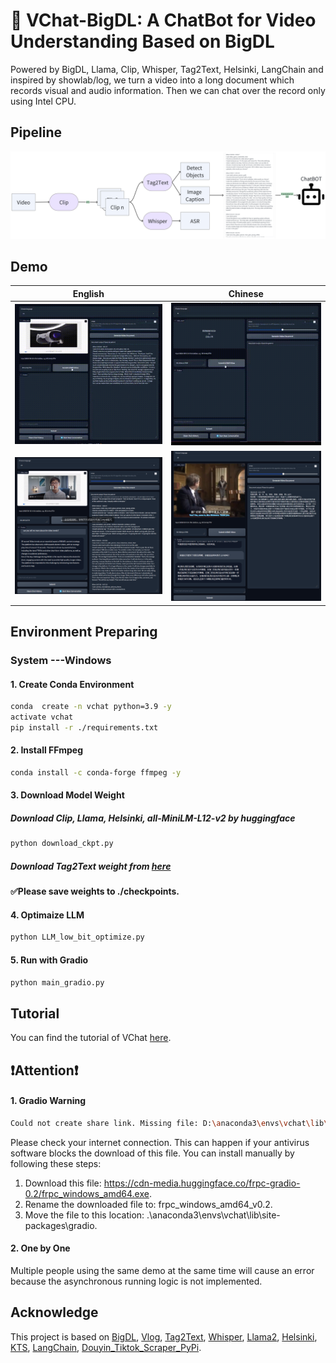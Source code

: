# 🤖 VChat-BigDL: A ChatBot for Video Understanding Based on BigDL

Powered by BigDL, Llama, Clip, Whisper, Tag2Text, Helsinki, LangChain and inspired by showlab/log, we turn a video into a long document which records visual and audio information. Then we can chat over the record only using Intel CPU.

## Pipeline

![](data/image/pipeline.png)

## Demo

|English|Chinese|
|:-:|:-:|
|![](data/demo/demo2.gif)|![](data/demo/demo1.gif)|
|![](data/demo/zh2en%20demo.png)|![](data/demo/en2zh%20demo.png)|

## Environment Preparing

### System ---Windows

#### 1. Create Conda Environment

```bash
conda  create -n vchat python=3.9 -y
activate vchat
pip install -r ./requirements.txt
```
#### 2. Install FFmpeg

```bash
conda install -c conda-forge ffmpeg -y
```

#### 3. Download Model Weight

##### Download Clip, Llama, Helsinki, all-MiniLM-L12-v2 by huggingface

```bash
python download_ckpt.py
```

##### Download Tag2Text weight from [here](https://huggingface.co/spaces/xinyu1205/recognize-anything/blob/main/tag2text_swin_14m.pth)

**✅Please save weights to ./checkpoints.**

#### 4. Optimaize LLM

```bash
python LLM_low_bit_optimize.py
```

#### 5. Run with Gradio
```bash
python main_gradio.py
```

## Tutorial
You can find the tutorial of VChat [here](TUTORIAL.md).

## ❗Attention❗

#### 1. Gradio Warning

```bash
Could not create share link. Missing file: D:\anaconda3\envs\vchat\lib\site-packages\gradio\frpc_windows_amd64_v0.2.
```

Please check your internet connection. This can happen if your antivirus software blocks the download of this file. You can install manually by following these steps:

1. Download this file: https://cdn-media.huggingface.co/frpc-gradio-0.2/frpc_windows_amd64.exe.
2. Rename the downloaded file to: frpc_windows_amd64_v0.2.
3. Move the file to this location: .\anaconda3\envs\vchat\lib\site-packages\gradio.

#### 2. One by One

Multiple people using the same demo at the same time will cause an error because the asynchronous running logic is not implemented.


## Acknowledge

This project is based on [BigDL](https://github.com/intel-analytics/BigDL), [Vlog](https://github.com/showlab/VLog/tree/main), [Tag2Text](https://tag2text.github.io/), [Whisper](https://github.com/openai/whisper), [Llama2](https://github.com/facebookresearch/llama), [Helsinki](https://huggingface.co/Helsinki-NLP), [KTS](https://inria.hal.science/hal-01022967/PDF/video_summarization.pdf), [LangChain](https://python.langchain.com/en/latest/), [Douyin_Tiktok_Scraper_PyPi](https://github.com/Evil0ctal/Douyin_Tiktok_Scraper_PyPi).